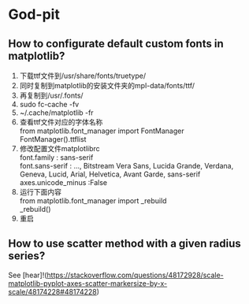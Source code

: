 # God-pit

## How to configurate default custom fonts in matplotlib?

1. 下载ttf文件到/usr/share/fonts/truetype/
2. 同时复制到matplotlib的安装文件夹的mpl-data/fonts/ttf/
3. 再复制到/usr/.fonts/
4. sudo fc-cache -fv
5. ~/.cache/matplotlib -fr
6. 查看ttf文件对应的字体名称<br>
from matplotlib.font_manager import FontManager<br>
FontManager().ttflist
7. 修改配置文件matplotlibrc<br>
font.family         : sans-serif<br>
font.sans-serif     : ..., Bitstream Vera Sans, Lucida Grande, Verdana, Geneva, Lucid, Arial, Helvetica, Avant Garde, sans-serif<br>
axes.unicode_minus  :False
8. 运行下面内容<br>
from matplotlib.font_manager import _rebuild<br>
_rebuild()
9. 重启

## How to use scatter method with a given radius series?

See [hear]!(https://stackoverflow.com/questions/48172928/scale-matplotlib-pyplot-axes-scatter-markersize-by-x-scale/48174228#48174228)
